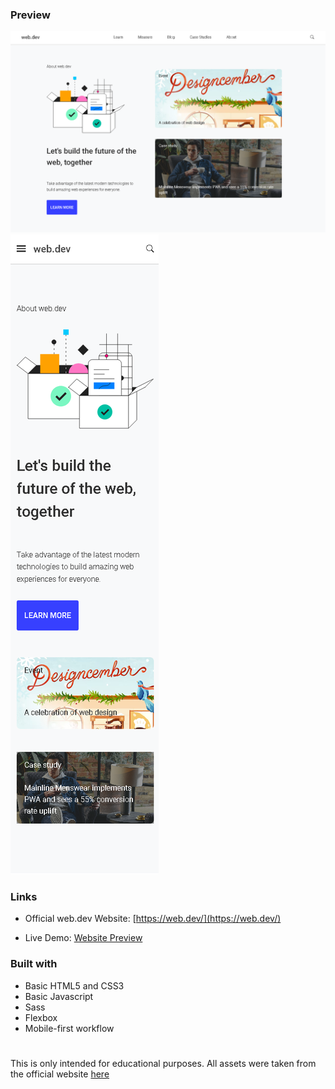 ### Preview

![](desktop.png)
![](mobile.png)

### Links

- Official web.dev Website: [https://web.dev/](https://web.dev/)

- Live Demo: [Website Preview](https://webdev-nevz.web.app)

### Built with

- Basic HTML5 and CSS3
- Basic Javascript
- Sass
- Flexbox
- Mobile-first workflow

#

This is only intended for educational purposes. All assets were taken from the official website [here](https://web.dev/)
